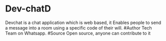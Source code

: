 # Dev-chatD
Devchat is a chat application which is web based, it Enables people to send a message into a room using a specific code of their will.
#Author
Tech Team on Whatsapp.
#Source
Open source, anyone can contribute to it

